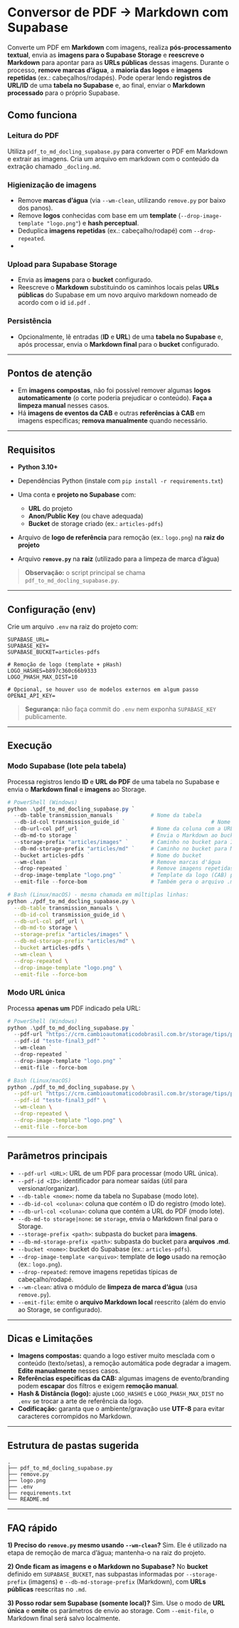 # Conversor de PDF → Markdown com Supabase

Converte um PDF em **Markdown** com imagens, realiza **pós-processamento textual**, envia as **imagens para o Supabase Storage** e **reescreve o Markdown** para apontar para as **URLs públicas** dessas imagens. Durante o processo, **remove marcas d’água**, a **maioria das logos** e **imagens repetidas** (ex.: cabeçalhos/rodapés).
Pode operar lendo **registros de URL/ID** de uma **tabela no Supabase** e, ao final, enviar o **Markdown processado** para o próprio Supabase.


## Como funciona

### Leitura do PDF

Utiliza `pdf_to_md_docling_supabase.py` para converter o PDF em Markdown e extrair as imagens.
Cria um arquivo em markdown com o conteúdo da extração chamado `_docling.md`.

### Higienização de imagens

* Remove **marcas d’água** (via `--wm-clean`, utilizando `remove.py` por baixo dos panos).
* Remove **logos** conhecidas com base em um **template** (`--drop-image-template "logo.png"`) e **hash perceptual**.
* Deduplica **imagens repetidas** (ex.: cabeçalho/rodapé) com `--drop-repeated`.
* 
### Upload para Supabase Storage

* Envia as **imagens** para o **bucket** configurado.
* Reescreve o **Markdown** substituindo os caminhos locais pelas **URLs públicas** do Supabase em um novo arquivo markdown nomeado de acordo com o id `id.pdf` .

### Persistência

* Opcionalmente, lê entradas (**ID** e **URL**) de uma **tabela no Supabase** e, após processar, envia o **Markdown final** para o **bucket** configurado.

---

## Pontos de atenção

* Em **imagens compostas**, não foi possível remover algumas **logos automaticamente** (o corte poderia prejudicar o conteúdo). **Faça a limpeza manual** nesses casos.
* Há **imagens de eventos da CAB** e outras **referências à CAB** em imagens específicas; **remova manualmente** quando necessário.

---

## Requisitos

* **Python 3.10+**
* Dependências Python (instale com `pip install -r requirements.txt`)
* Uma conta e **projeto no Supabase** com:

  * **URL** do projeto
  * **Anon/Public Key** (ou chave adequada)
  * **Bucket** de storage criado (ex.: `articles-pdfs`)
* Arquivo de **logo de referência** para remoção (ex.: `logo.png`) na **raiz do projeto**
* Arquivo **`remove.py`** na **raiz** (utilizado para a limpeza de marca d’água)

> **Observação:** o script principal se chama `pdf_to_md_docling_supabase.py`.

---

## Configuração (env)

Crie um arquivo `.env` na raiz do projeto com:

```env
SUPABASE_URL=
SUPABASE_KEY=
SUPABASE_BUCKET=articles-pdfs

# Remoção de logo (template + pHash)
LOGO_HASHES=b897c360c66b9333
LOGO_PHASH_MAX_DIST=10

# Opcional, se houver uso de modelos externos em algum passo
OPENAI_API_KEY=
```

> **Segurança:** não faça commit do `.env` nem exponha `SUPABASE_KEY` publicamente.

---

## Execução

### Modo Supabase (lote pela tabela)

Processa registros lendo **ID** e **URL do PDF** de uma tabela no Supabase e envia o **Markdown final** e **imagens** ao Storage.

```powershell
# PowerShell (Windows)
python .\pdf_to_md_docling_supabase.py `
  --db-table transmission_manuals `          # Nome da tabela
  --db-id-col transmission_guide_id `                           # Nome da coluna com o ID
  --db-url-col pdf_url `                     # Nome da coluna com a URL do PDF
  --db-md-to storage `                       # Envia o Markdown ao bucket
  --storage-prefix "articles/images" `       # Caminho no bucket para IMAGENS
  --db-md-storage-prefix "articles/md" `     # Caminho no bucket para MARKDOWN
  --bucket articles-pdfs `                   # Nome do bucket
  --wm-clean `                               # Remove marcas d'água
  --drop-repeated `                          # Remove imagens repetidas (cab/rodapé)
  --drop-image-template "logo.png" `         # Template da logo (CAB) para remoção
  --emit-file --force-bom                    # Também gera o arquivo .md local e padrão utf-8
```

```bash
# Bash (Linux/macOS) - mesma chamada em múltiplas linhas:
python ./pdf_to_md_docling_supabase.py \
  --db-table transmission_manuals \
  --db-id-col transmission_guide_id \
  --db-url-col pdf_url \
  --db-md-to storage \
  --storage-prefix "articles/images" \
  --db-md-storage-prefix "articles/md" \
  --bucket articles-pdfs \
  --wm-clean \
  --drop-repeated \
  --drop-image-template "logo.png" \
  --emit-file --force-bom                   
```

### Modo URL única

Processa **apenas um** PDF indicado pela URL:

```powershell
# PowerShell (Windows)
python .\pdf_to_md_docling_supabase.py `
  --pdf-url "https://crm.cambioautomaticodobrasil.com.br/storage/tips/pdf/2635-09_g3_s_o_l_e_n_o_i_d_e_s.pdf" `
  --pdf-id "teste-final3_pdf" `
  --wm-clean `
  --drop-repeated `
  --drop-image-template "logo.png" `
  --emit-file --force-bom                   
```

```bash
# Bash (Linux/macOS)
python ./pdf_to_md_docling_supabase.py \
  --pdf-url "https://crm.cambioautomaticodobrasil.com.br/storage/tips/pdf/2635-09_g3_s_o_l_e_n_o_i_d_e_s.pdf" \
  --pdf-id "teste-final3_pdf" \
  --wm-clean \
  --drop-repeated \
  --drop-image-template "logo.png" \
  --emit-file --force-bom                    
```

---

## Parâmetros principais

* `--pdf-url <URL>`: URL de um PDF para processar (modo URL única).
* `--pdf-id <ID>`: identificador para nomear saídas (útil para versionar/organizar).
* `--db-table <nome>`: nome da tabela no Supabase (modo lote).
* `--db-id-col <coluna>`: coluna que contém o ID do registro (modo lote).
* `--db-url-col <coluna>`: coluna que contém a URL do PDF (modo lote).
* `--db-md-to storage|none`: se `storage`, envia o Markdown final para o Storage.
* `--storage-prefix <path>`: subpasta do bucket para **imagens**.
* `--db-md-storage-prefix <path>`: subpasta do bucket para **arquivos .md**.
* `--bucket <nome>`: bucket do Supabase (ex.: `articles-pdfs`).
* `--drop-image-template <arquivo>`: template de **logo** usado na remoção (ex.: `logo.png`).
* `--drop-repeated`: remove imagens repetidas típicas de cabeçalho/rodapé.
* `--wm-clean`: ativa o módulo de **limpeza de marca d’água** (usa `remove.py`).
* `--emit-file`: emite o **arquivo Markdown local** reescrito (além do envio ao Storage, se configurado).

---

## Dicas e Limitações

* **Imagens compostas:** quando a logo estiver muito mesclada com o conteúdo (texto/setas), a remoção automática pode degradar a imagem. **Edite manualmente** nesses casos.
* **Referências específicas da CAB:** algumas imagens de evento/branding podem **escapar** dos filtros e exigem **remoção manual**.
* **Hash & Distância (logo):** ajuste `LOGO_HASHES` e `LOGO_PHASH_MAX_DIST` no `.env` se trocar a arte de referência da logo.
* **Codificação:** garanta que o ambiente/gravação use **UTF-8** para evitar caracteres corrompidos no Markdown.

---

## Estrutura de pastas sugerida

```text
.
├── pdf_to_md_docling_supabase.py
├── remove.py
├── logo.png
├── .env
├── requirements.txt
└── README.md
```

---

## FAQ rápido

**1) Preciso do `remove.py` mesmo usando `--wm-clean`?**
Sim. Ele é utilizado na etapa de remoção de marca d’água; mantenha-o na raiz do projeto.

**2) Onde ficam as imagens e o Markdown no Supabase?**
No **bucket** definido em `SUPABASE_BUCKET`, nas subpastas informadas por `--storage-prefix` (imagens) e `--db-md-storage-prefix` (Markdown), com **URLs públicas** reescritas no `.md`.

**3) Posso rodar sem Supabase (somente local)?**
Sim. Use o modo de **URL única** e **omite** os parâmetros de envio ao storage. Com `--emit-file`, o Markdown final será salvo localmente.

